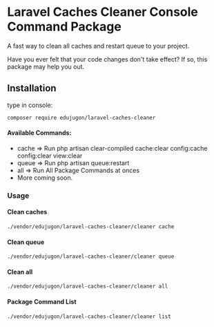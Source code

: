 # Laravel Caches Cleaner Console Command Package

A fast way to clean all caches and restart queue to your project.

Have you ever felt that your code changes don't take effect? If so, this package may help you out.
 
## Installation

type in console:

```
composer require edujugon/laravel-caches-cleaner
```

#### Available Commands:

* cache => Run php artisan clear-compiled cache:clear config:cache config:clear view:clear
* queue => Run php artisan queue:restart
* all => Run All Package Commands at onces
* More coming soon.

### Usage

#### Clean caches
```
./vendor/edujugon/laravel-caches-cleaner/cleaner cache

```

#### Clean queue
```
./vendor/edujugon/laravel-caches-cleaner/cleaner queue

```

#### Clean all
```
./vendor/edujugon/laravel-caches-cleaner/cleaner all

```

#### Package Command List
```
./vendor/edujugon/laravel-caches-cleaner/cleaner list

```
